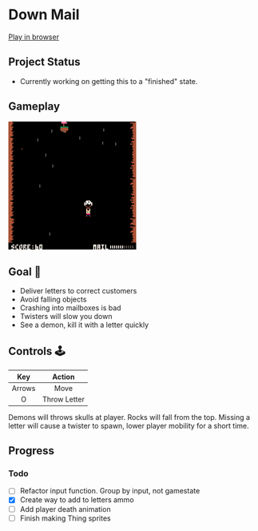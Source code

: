 # Down Mail
[Play in browser](https://sugarvoid.itch.io/down-mail)

## Project Status
- Currently working on getting this to a "finished" state.

## Gameplay
![gameplay](https://github.com/sugarvoid/down-mail/blob/master/gameplay.gif)
<br>


## Goal :dart:

-   Deliver letters to correct customers
-   Avoid falling objects
-   Crashing into mailboxes is bad
-   Twisters will slow you down
-   See a demon, kill it with a letter quickly

## Controls :joystick:

|  Key   |   Action   |
| :----: | :--------: |
| Arrows |    Move    |
|   O    | Throw Letter |


Demons will throws skulls at player.
Rocks will fall from the top.
Missing a letter will cause a twister to spawn, lower player mobility for a short time.


## Progress

### Todo
- [ ] Refactor input function. Group by input, not gamestate
- [x] Create way to add to letters ammo
- [ ] Add player death animation 
- [ ] Finish making Thing sprites